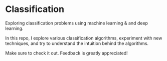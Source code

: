 # Classification
Exploring classification problems using machine learning & and deep learning.

In this repo, I explore various classification algorithms, experiment with new techniques, and try to understand the intuition behind the algorithms.

Make sure to check it out. Feedback is greatly appreciated!
